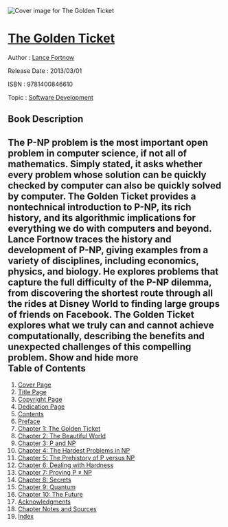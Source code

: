 ![Cover image for The Golden Ticket](https://imgdetail.ebookreading.net/cover/cover/20200215/EB9781400846610.jpg)

[The Golden Ticket](https://ebookreading.net/view/book/The+Golden+Ticket-EB9781400846610_1.html "The Golden Ticket")
====================================================================================================================

Author : [Lance Fortnow](https://ebookreading.net/search/author/Lance+Fortnow)

Release Date : 2013/03/01

ISBN : 9781400846610

Topic : [Software Development](https://ebookreading.net/search/category/software-development)

Book Description
-----------------

 The P-NP problem is the most important open problem in computer science, if not all of mathematics. Simply stated, it asks whether every problem whose solution can be quickly checked by computer can also be quickly solved by computer. The Golden Ticket provides a nontechnical introduction to P-NP, its rich history, and its algorithmic implications for everything we do with computers and beyond. Lance Fortnow traces the history and development of P-NP, giving examples from a variety of disciplines, including economics, physics, and biology. He explores problems that capture the full difficulty of the P-NP dilemma, from discovering the shortest route through all the rides at Disney World to finding large groups of friends on Facebook. The Golden Ticket explores what we truly can and cannot achieve computationally, describing the benefits and unexpected challenges of this compelling problem.
        Show and hide more                
Table of Contents
-----------------

1. [Cover Page](https://ebookreading.net/view/book/The+Golden+Ticket-EB9781400846610_1.html)
1. [Title Page](https://ebookreading.net/view/book/The+Golden+Ticket-EB9781400846610_3.html)
1. [Copyright Page](https://ebookreading.net/view/book/The+Golden+Ticket-EB9781400846610_4.html)
1. [Dedication Page](https://ebookreading.net/view/book/The+Golden+Ticket-EB9781400846610_5.html)
1. [Contents](https://ebookreading.net/view/book/The+Golden+Ticket-EB9781400846610_7.html)
1. [Preface](https://ebookreading.net/view/book/The+Golden+Ticket-EB9781400846610_8.html#pre)
1. [Chapter 1: The Golden Ticket](https://ebookreading.net/view/book/The+Golden+Ticket-EB9781400846610_10.html#ch1)
1. [Chapter 2: The Beautiful World](https://ebookreading.net/view/book/The+Golden+Ticket-EB9781400846610_11.html#ch2)
1. [Chapter 3: P and NP](https://ebookreading.net/view/book/The+Golden+Ticket-EB9781400846610_12.html#ch3)
1. [Chapter 4: The Hardest Problems in NP](https://ebookreading.net/view/book/The+Golden+Ticket-EB9781400846610_13.html#ch4)
1. [Chapter 5: The Prehistory of P versus NP](https://ebookreading.net/view/book/The+Golden+Ticket-EB9781400846610_14.html#ch5)
1. [Chapter 6: Dealing with Hardness](https://ebookreading.net/view/book/The+Golden+Ticket-EB9781400846610_15.html#ch6)
1. [Chapter 7: Proving P ≠ NP](https://ebookreading.net/view/book/The+Golden+Ticket-EB9781400846610_16.html#ch7)
1. [Chapter 8: Secrets](https://ebookreading.net/view/book/The+Golden+Ticket-EB9781400846610_17.html#ch8)
1. [Chapter 9: Quantum](https://ebookreading.net/view/book/The+Golden+Ticket-EB9781400846610_18.html#ch9)
1. [Chapter 10: The Future](https://ebookreading.net/view/book/The+Golden+Ticket-EB9781400846610_19.html#ch10)
1. [Acknowledgments](https://ebookreading.net/view/book/The+Golden+Ticket-EB9781400846610_20.html#ack)
1. [Chapter Notes and Sources](https://ebookreading.net/view/book/The+Golden+Ticket-EB9781400846610_21.html#not)
1. [Index](https://ebookreading.net/view/book/The+Golden+Ticket-EB9781400846610_22.html#ind)
